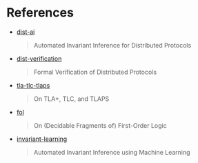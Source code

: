 # References

- [dist-ai](./dist-ai/)
  > Automated Invariant Inference for Distributed Protocols
- [dist-verification](./dist-verification/)
  > Formal Verification of Distributed Protocols
- [tla-tlc-tlaps](./tla-tlc-tlaps/)
  > On TLA+, TLC, and TLAPS
- [fol](./fol/)
  > On (Decidable Fragments of) First-Order Logic
- [invariant-learning](./invariant-learning/)
  > Automated Invariant Inference using Machine Learning
